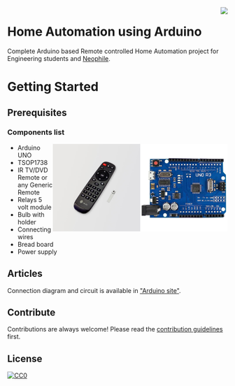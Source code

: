 <img src="https://github.com/matiassingers/awesome-readme/blob/master/icon.png" align="right" />

# Home Automation using Arduino

Complete Arduino based Remote controlled Home Automation project for Engineering students and [Neophile](https://en.wikipedia.org/wiki/Neophile).

<h1>Getting Started</h1>

## Prerequisites

### Components list

<img src="https://github.com/ashish-eqn/home-automation-using-Arduino/blob/master/arduno_uno.jpg" align="right" height="200px" />
<img src="https://github.com/ashish-eqn/home-automation-using-Arduino/blob/master/basicRemote_large.jpg" align="right" width="200px" height="200px" />

* Arduino UNO
* TSOP1738
* IR TV/DVD Remote or any Generic Remote
* Relays 5 volt module
* Bulb with holder
* Connecting wires
* Bread board
* Power supply

## Articles

Connection diagram and circuit is available in ["Arduino site"](https://create.arduino.cc/projecthub/suhail_jr/ir-remote-controlled-home-automation-629106).

## Contribute

Contributions are always welcome!
Please read the [contribution guidelines](CONTRIBUTION.md) first.

## License

[![CC0](https://upload.wikimedia.org/wikipedia/commons/thumb/0/0b/License_icon-mit-2.svg/156px-License_icon-mit-2.svg.png)](LICENSE)
